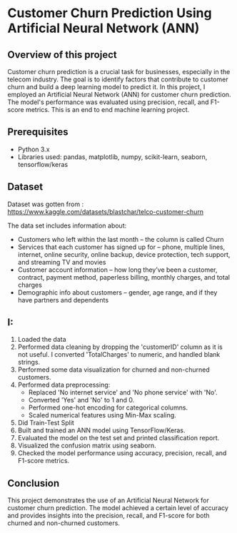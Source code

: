 # Customer Churn Prediction Using Artificial Neural Network (ANN)

## Overview of this project
Customer churn prediction is a crucial task for businesses, especially in the telecom industry. The goal is to identify factors that contribute to customer churn and build a deep learning model to predict it. In this project, I employed an Artificial Neural Network (ANN) for customer churn prediction. The model's performance was evaluated using precision, recall, and F1-score metrics. This is an end to end machine learning project.

## Prerequisites
- Python 3.x
- Libraries used: pandas, matplotlib, numpy, scikit-learn, seaborn, tensorflow/keras

## Dataset
Dataset was gotten from : https://www.kaggle.com/datasets/blastchar/telco-customer-churn

The data set includes information about:

- Customers who left within the last month – the column is called Churn
- Services that each customer has signed up for – phone, multiple lines, internet, online security, online backup, device protection, tech support, and streaming TV and movies
- Customer account information – how long they’ve been a customer, contract, payment method, paperless billing, monthly charges, and total charges
- Demographic info about customers – gender, age range, and if they have partners and dependents

## I:
1. Loaded the data 
2. Performed data cleaning by dropping the 'customerID' column as it is not useful. I converted 'TotalCharges' to numeric, and handled blank strings.
3. Performed some data visualization for churned and non-churned customers.
4. Performed data preprocessing:
   - Replaced 'No internet service' and 'No phone service' with 'No'.
   - Converted 'Yes' and 'No' to 1 and 0.
   - Performed one-hot encoding for categorical columns.
   - Scaled numerical features using Min-Max scaling.
5. Did Train-Test Split
6. Built and trained an ANN model using TensorFlow/Keras.
7. Evaluated the model on the test set and printed classification report.
8. Visualized the confusion matrix using seaborn.
9. Checked the model performance using accuracy, precision, recall, and F1-score metrics.

## Conclusion
This project demonstrates the use of an Artificial Neural Network for customer churn prediction. The model achieved a certain level of accuracy and provides insights into the precision, recall, and F1-score for both churned and non-churned customers.